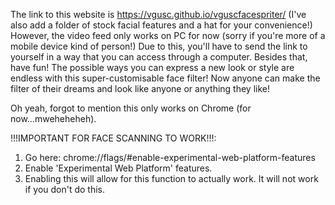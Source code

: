 The link to this website is https://vgusc.github.io/vguscfacespriter/
(I've also add a folder of stock facial features and a hat for your convenience!)
However, the video feed only works on PC for now (sorry if you're more of a mobile device kind of person!)
Due to this, you'll have to send the link to yourself in a way that you can access through a computer.
Besides that, have fun! The possible ways you can express a new look or style are endless with this super-customisable face filter!
Now anyone can make the filter of their dreams and look like anyone or anything they like!

Oh yeah, forgot to mention this only works on Chrome (for now...mweheheheh).

!!!IMPORTANT FOR FACE SCANNING TO WORK!!!:
1. Go here: chrome://flags/#enable-experimental-web-platform-features
2. Enable 'Experimental Web Platform' features.
3. Enabling this will allow for this function to actually work. It will not work if you don't do this.
